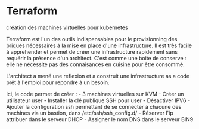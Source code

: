 # Terraform
création des machines virtuelles pour kubernetes

Terraform est l'un des outils indispensables pour le provisionning des briques nécessaires à la mise en place d'une infrastructure. Il est très facile à apprehender et permet de créer une infrastructure rapidement sans requérir la présence d'un architect. C'est comme une boite de conserve : elle ne nécessite pas des connaisances en cuisine pour être consommé.

L'architect a mené une reflexion et a construit une infrastructure as a code prêt à l'emploi pour repondre à un besoin.

Ici, le code permet de créer :
      - 3 machines virtuelles sur KVM
      - Créer un utilisateur user
      - Installer la clé publique SSH pour user
      - Désactiver IPV6
      - Ajouter la configuration ssh permettant de se connecter à chacune des machines via un bastion, dans /etc/ssh/ssh_config.d/
      - Réserver l'ip attribuer dans le serveur DHCP
      - Assigner le nom DNS dans le serveur BIN9

  



